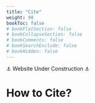 ```yaml
---
title: "Cite"
weight: 90
bookToc: false
# bookFlatSection: false
# bookCollapseSection: false
# bookComments: false
# bookSearchExclude: false
# bookHidden: false
---
```


⚓ Website Under Construction ⚓

# How to Cite?